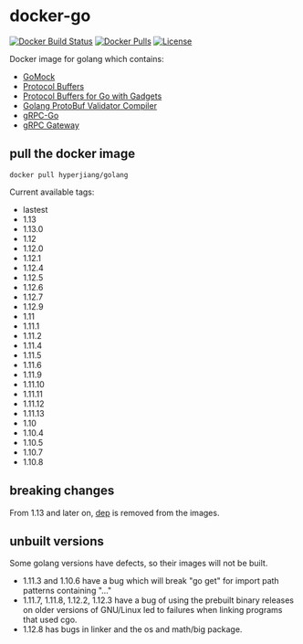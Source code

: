 # docker-go

[![Docker Build Status](https://img.shields.io/docker/build/hyperjiang/golang.svg)](https://hub.docker.com/r/hyperjiang/golang)
[![Docker Pulls](https://img.shields.io/docker/pulls/hyperjiang/golang.svg)](https://hub.docker.com/r/hyperjiang/golang)
[![License](https://img.shields.io/github/license/hyperjiang/docker-go.svg)](https://github.com/hyperjiang/docker-go)

Docker image for golang which contains:

- [GoMock](https://github.com/golang/mock)
- [Protocol Buffers](https://github.com/protocolbuffers/protobuf)
- [Protocol Buffers for Go with Gadgets](https://github.com/gogo/protobuf)
- [Golang ProtoBuf Validator Compiler](https://github.com/mwitkow/go-proto-validators)
- [gRPC-Go](https://github.com/grpc/grpc-go)
- [gRPC Gateway](https://github.com/grpc-ecosystem/grpc-gateway)

## pull the docker image

```
docker pull hyperjiang/golang
```

Current available tags:

- lastest
- 1.13
- 1.13.0
- 1.12
- 1.12.0
- 1.12.1
- 1.12.4
- 1.12.5
- 1.12.6
- 1.12.7
- 1.12.9
- 1.11
- 1.11.1
- 1.11.2
- 1.11.4
- 1.11.5
- 1.11.6
- 1.11.9
- 1.11.10
- 1.11.11
- 1.11.12
- 1.11.13
- 1.10
- 1.10.4
- 1.10.5
- 1.10.7
- 1.10.8

## breaking changes

From 1.13 and later on, [dep](https://github.com/golang/dep) is removed from the images.

## unbuilt versions

Some golang versions have defects, so their images will not be built.

- 1.11.3 and 1.10.6 have a bug which will break "go get" for import path patterns containing "..."
- 1.11.7, 1.11.8, 1.12.2, 1.12.3 have a bug of using the prebuilt binary releases on older versions of GNU/Linux led to failures when linking programs that used cgo.
- 1.12.8 has bugs in linker and the os and math/big package.
